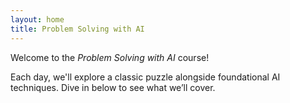 ```yaml
---
layout: home
title: Problem Solving with AI
---
```


Welcome to the *Problem Solving with AI* course!

Each day, we'll explore a classic puzzle alongside foundational AI techniques. Dive in below to see what we’ll cover.
